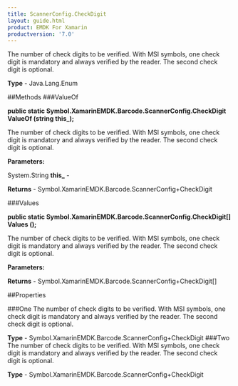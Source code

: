 ```yaml
---
title: ScannerConfig.CheckDigit
layout: guide.html
product: EMDK For Xamarin 
productversion: '7.0' 
---
```

The number of check digits to be verified. With MSI symbols, one check digit is mandatory and always verified by the reader. The second check digit is optional.

**Type** - Java.Lang.Enum

##Methods
###ValueOf

**public static Symbol.XamarinEMDK.Barcode.ScannerConfig.CheckDigit ValueOf (string this_);**

The number of check digits to be verified. With MSI symbols, one check digit is mandatory and always verified by the reader. The second check digit is optional.

**Parameters:**

System.String **this_**  - 
        

**Returns** - Symbol.XamarinEMDK.Barcode.ScannerConfig+CheckDigit

###Values

**public static Symbol.XamarinEMDK.Barcode.ScannerConfig.CheckDigit[] Values ();**

The number of check digits to be verified. With MSI symbols, one check digit is mandatory and always verified by the reader. The second check digit is optional.

**Parameters:**

**Returns** - Symbol.XamarinEMDK.Barcode.ScannerConfig+CheckDigit[]

##Properties

###One
The number of check digits to be verified. With MSI symbols, one check digit is mandatory and always verified by the reader. The second check digit is optional.

**Type** - Symbol.XamarinEMDK.Barcode.ScannerConfig+CheckDigit
###Two
The number of check digits to be verified. With MSI symbols, one check digit is mandatory and always verified by the reader. The second check digit is optional.

**Type** - Symbol.XamarinEMDK.Barcode.ScannerConfig+CheckDigit

